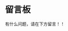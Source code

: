 # 留言板
有什么问题，请在下方留言！！

<script src="https://giscus.app/client.js"
        data-repo="xbrooke/lynk-giscus"
        data-repo-id="R_kgDOKkX5JA"
        data-category="Announcements"
        data-category-id="DIC_kwDOKkX5JM4CaZYe"
        data-mapping="pathname"
        data-strict="0"
        data-reactions-enabled="1"
        data-emit-metadata="0"
        data-input-position="bottom"
        data-theme="preferred_color_scheme"
        data-lang="zh-CN"
        crossorigin="anonymous"
        async>
</script>

